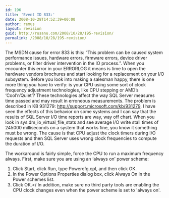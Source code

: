 ```yaml
---
id: 196
title: 'Event ID 833:'
date: 2008-10-28T14:52:39+00:00
author: remus
layout: revision
guid: http://rusanu.com/2008/10/28/195-revision/
permalink: /2008/10/28/195-revision/
---
```

The MSDN cause for error 833 is this: &#8220;This problem can be caused system performance issues, hardware errors, firmware errors, device driver problems, or filter driver intervention in the IO process.&#8221;. When you encounter this error in your ERRORLOG it means is time to open the hardware vendors brochures and start looking for a replacement on your I/O subsystem. Before you look into making a salesman happy, there is one more thing you have to verify: is your CPU using some sort of clock frequency adjustment technologies, like CPU stepping or AMD&#8217;s &#8216;Cool&#8217;n&#8217;Quiet&#8217;? These technologies affect the way SQL Server measures time passed and may result in erroneous measurements. The problem is described in KB 931279: http://support.microsoft.com/kb/931279. I have seen the effects of this behavior on some systems and I can say that the results of SQL Server I/O time reports are way, way off chart. When you look in sys.dm\_io\_virtual\_file\_stats and see average I/O write stall times of 245000 milliseconds on a system that works fine, you know it something must be wrong. The cause is that CPU adjust the clock timers during I/O requests and then SQL Server uses wrong clock frequencies to compute the duration of I/O.

The workaround is fairly simple, force the CPU to run a maximum frequency always. First, make sure you are using an &#8216;always on&#8217; power scheme:  
1. Click Start, click Run, type Powercfg.cpl, and then click OK.  
2. In the Power Options Properties dialog box, click Always On in the Power schemes list.</br>  
3. Click OK.</ In addition, make sure no third party tools are enabling the CPU clock changes even when the power scheme is set to 'always on'.